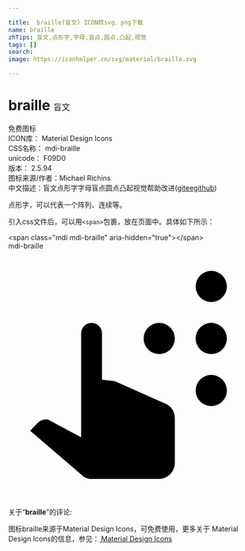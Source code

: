 ```yaml
---

title:  braille(盲文) ICON转svg、png下载
name: braille
zhTips: 盲文,点形字,字母,盲点,圆点,凸起,视觉
tags: []
search: 
image: https://iconhelper.cn/svg/material/braille.svg

---
```


# braille  <small style="font-size: 60%;font-weight: 100">盲文</small>


<div class="detail-page">
<p>
<span><span class="badge-success badge">免费图标</span> </span>
<br/>
<span>
ICON库：
<span class="badge-secondary badge">Material Design Icons</span> 
</span>
<br/>
<span>
CSS名称：
<span class="badge-secondary badge">mdi-braille</span> 
</span>
<br/>
<span>
unicode：
<span class="badge-secondary badge">F09D0</span> 
<copy-btn content='F09D0' btn-title=""></copy-btn>
<copy-btn :content='String.fromCodePoint(parseInt("F09D0", 16))' btn-title="复制U"></copy-btn>
</span>
<br/>
<span>
版本：
<span class="badge-secondary badge">2.5.94</span> 
</span>
<br/>
<span>图标来源/作者：<span class="badge-light badge">Michael Richins</span></span> 
<br/>
<span class="zh-detail">中文描述：<span class="badge-primary badge">盲文</span><span class="badge-primary badge">点形字</span><span class="badge-primary badge">字母</span><span class="badge-primary badge">盲点</span><span class="badge-primary badge">圆点</span><span class="badge-primary badge">凸起</span><span class="badge-primary badge">视觉</span><span class="help-link"><span>帮助改进</span>(<a href="https://gitee.com/liuwave/icon-helper/edit/master/json/material/braille.json" target="_blank" rel="noopener noreferrer">gitee</a><a href="https://github.com/liuwave/icon-helper/edit/master/json/material/braille.json" target="_blank" rel="noopener noreferrer">github</a></span>)</span><br/>
</p>
</div><div class="description description alert alert-light">点形字，可以代表一个阵列、连续等。</div>
<div class="alert alert-dark">
  <i class="mdi mdi-braille mdi-48px"></i>
  <i class="mdi mdi-braille mdi-36px"></i>
  <i class="mdi mdi-braille mdi-24px"></i>
  <i class="mdi mdi-braille mdi-18px"></i>
</div>
<div>
  <p>引入css文件后，可以用<code>&lt;span&gt;</code>包裹，放在页面中。具体如下所示：    
  </p>
  <div class="alert alert-primary" style="font-size: 14px">
    &lt;span class="mdi mdi-braille" aria-hidden="true"&gt;&lt;/span&gt;
    <copy-btn content='<span class="mdi mdi-braille" aria-hidden="true"></span>'></copy-btn>
  </div>
  <div class="alert alert-secondary">
    <i class="mdi mdi-braille"
    style="font-size: 24px"
    aria-hidden="true"></i> mdi-braille
    <copy-btn content="mdi-braille" btn-title="复制图标名称"></copy-btn>
  </div>
</div>
<div id="svg" class="svg-wrap">
<svg xmlns="http://www.w3.org/2000/svg" viewBox="0 0 24 24"><path d="M7,8A1,1 0 0,1 8,7A1,1 0 0,1 9,8V12.47L10.21,12.6L15.15,14.79C15.67,15.03 16,15.56 16,16.14V20.5C15.97,21.32 15.32,21.97 14.5,22H8C7.62,22 7.26,21.85 7,21.57L2.1,17.37L2.84,16.6C3.03,16.39 3.3,16.28 3.58,16.28H3.8L7,18V8M19.5,2A1.5,1.5 0 0,0 18,3.5A1.5,1.5 0 0,0 19.5,5A1.5,1.5 0 0,0 21,3.5A1.5,1.5 0 0,0 19.5,2M19.5,7A1.5,1.5 0 0,0 18,8.5A1.5,1.5 0 0,0 19.5,10A1.5,1.5 0 0,0 21,8.5A1.5,1.5 0 0,0 19.5,7M14.5,7A1.5,1.5 0 0,0 13,8.5A1.5,1.5 0 0,0 14.5,10A1.5,1.5 0 0,0 16,8.5A1.5,1.5 0 0,0 14.5,7M19.5,12A1.5,1.5 0 0,0 18,13.5A1.5,1.5 0 0,0 19.5,15A1.5,1.5 0 0,0 21,13.5A1.5,1.5 0 0,0 19.5,12Z" /></svg>
</div>
<detail full-name='mdi-braille'></detail>
<div class="icon-detail__container">
<p>关于“<b>braille</b>”的评论:</p>
</div>
<Vssue title="关于“braille”的评论" />    
<div><p>图标braille来源于Material Design Icons，可免费使用，更多关于 Material Design Icons的信息，参见：<a target="_blank" href="https://iconhelper.cn/material.html"> Material Design Icons</a>
</p></div>
